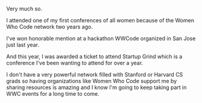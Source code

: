 Very much so.

I attended one of my first conferences of all women because of the Women Who Code network two years ago.

I've won honorable mention at a hackathon WWCode organized in San Jose just last year.

And this year, I was awarded a ticket to attend Startup Grind which is a conference I've been wanting to attend for over a year.

I don't have a very powerful network filled with Stanford or Harvard CS grads so having organizations like Women Who Code support me by sharing resources is amazing and I know I'm going to keep taking part in WWC events for a long time to come.
